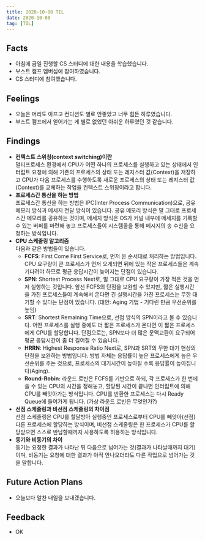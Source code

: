```yaml
---
title: 2020-10-08 TIL
date: 2020-10-08
tag: [TIL]
---
```


## Facts

- 아침에 금일 진행할 CS 스터디에 대한 내용을 학습했습니다.
- 부스트 캠프 멤버십에 참여하였습니다.
- CS 스터디에 참여했습니다.

## Feelings

- 오늘은 머리도 아프고 컨디션도 별로 안좋았고 너무 힘든 하루였습니다.
- 부스트 캠프에서 얻어가는 게 별로 없었던 아쉬운 하루였던 것 같습니다.

## Findings

- **컨텍스트 스위칭(context switching)이란**  
  멀티프로세스 환경에서 CPU가 어떤 하나의 프로세스를 실행하고 있는 상태에서 인터럽트 요청에 의해  기존의 프로세스의 상태 또는 레지스터 값(Context)을 저장하고 CPU가 다음 프로세스를 수행하도록 새로운 프로세스의 상태 또는 레지스터 값(Context)를 교체하는 작업을 컨텍스트 스위칭이라고 합니다.
- **프로세스간 통신을 하는 방법**  
  프로세스간 통신을 하는 방법은 IPC(Inter Process Communication)으로, 공유메모리 방식과 메세지 전달 방식이 있습니다. 공유 메모리 방식은 말 그대로 프로세스간 메모리를 공유하는 것이며, 메세지 방식은 OS가 커널 내부에 메세지를 기록할 수 있는 버퍼를 마련해 놓고 프로세스들이 시스템콜을 통해 메시지의 송 수신을 요청하는 방식입니다.
- **CPU 스케줄링 알고리즘**  
  다음과 같은 방법들이 있습니다.  
  - **FCFS**: First Come First Service로, 먼저 온 순서대로 처리하는 방법입니다. CPU 요구량이 큰 프로세스가 먼저 오게되면 뒤에 있는 작은 프로세스들은 계속 기다려야 하므로 평균 응답시간이 늦어지는 단점이 있습니다.  
  - **SPN**: Shortest Process Next로, 말 그대로 CPU 요구량이 가장 적은 것을 먼저 실행하는 것입니다. 앞선 FCFS의 단점을 보완할 수 있지만, 짧은 실행시간을 가진 프로세스들이 계속해서 온다면 긴 실행시간을 가진 프로세스는 무한 대기할 수 있다는 단점이 있습니다. (대안: Aging 기법 - 기다린 만큼 우선순위를 높임)  
  - **SRT**: Shortest Remaining Time으로, 선점 방식의 SPN이라고 볼 수 있습니다. 어떤 프로세스를 실행 중에도 더 짧은 프로세스가 온다면 이 짧은 프로세스에게 CPU를 할당합니다. 단점으로는, SPN보다 더 많은 문맥교환이 요구되어 평균 응답시간이 좀 더 길어질 수 있습니다.  
  - **HRRN**: Highest Response Ratio Next로, SPN과 SRT의 무한 대기 현상의 단점을 보완하는 방법입니다. 방법 자체는 응답률이 높은 프로세스에게 높은 우선순위를 주는 것으로, 프로세스의 대기시간이 높아질 수록 응답률이 높아집니다(Aging).  
  - **Round-Robin:** 라운드 로빈은 FCFS를 기반으로 하되, 각 프로세스가 한 번에 쓸 수 있는 CPU의 시간을 정해놓고, 할당된 시간이 끝나면 인터럽트에 의해 CPU를 빼앗아가는 방식입니다. CPU를 반환한 프로세스는 다시 Ready Queue에 들어가게 됩니다. (가상 라운드 로빈은 무엇인가?)  
- **선점 스케줄링과 비선점 스케줄링의 차이점**  
  선점 스케줄링은 CPU를 할달방아 실행중인 프로세스로부터 CPU를 빼앗아(선점) 다른 프로세스에 할당하는 방식이며, 비선점 스케줄링은 한 프로세스가 CPU를 할당받으면 스스로 반납할때까지 사용하도록 허용하는 방식입니다.
- **동기와 비동기의 차이**  
  동기는 요청한 결과가 나타난 뒤 다음으로 넘어가는 것(결과가 나타날때까지 대기)이며, 비동기는 요청에 대한 결과가 아직 안나오더라도 다른 작업으로 넘어가는 것을 말합니다.

## Future Action Plans

- 오늘보다 알찬 내일을 보내겠습니다.

## Feedback

- OK
